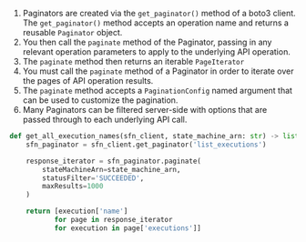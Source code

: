 1. Paginators are created via the `get_paginator()` method of a boto3 client. The `get_paginator()` method accepts an operation name and returns a reusable `Paginator` object. 
2. You then call the `paginate` method of the Paginator, passing in any relevant operation parameters to apply to the underlying API operation. 
3. The `paginate` method then returns an iterable `PageIterator`
4. You must call the `paginate` method of a Paginator in order to iterate over the pages of API operation results. 
5. The `paginate` method accepts a `PaginationConfig` named argument that can be used to customize the pagination.
6. Many Paginators can be filtered server-side with options that are passed through to each underlying API call.

```python
def get_all_execution_names(sfn_client, state_machine_arn: str) -> list[str]:
    sfn_paginator = sfn_client.get_paginator('list_executions')

    response_iterator = sfn_paginator.paginate(
        stateMachineArn=state_machine_arn,
        statusFilter='SUCCEEDED',
        maxResults=1000
    )

    return [execution['name']
		   for page in response_iterator
           for execution in page['executions']]
```